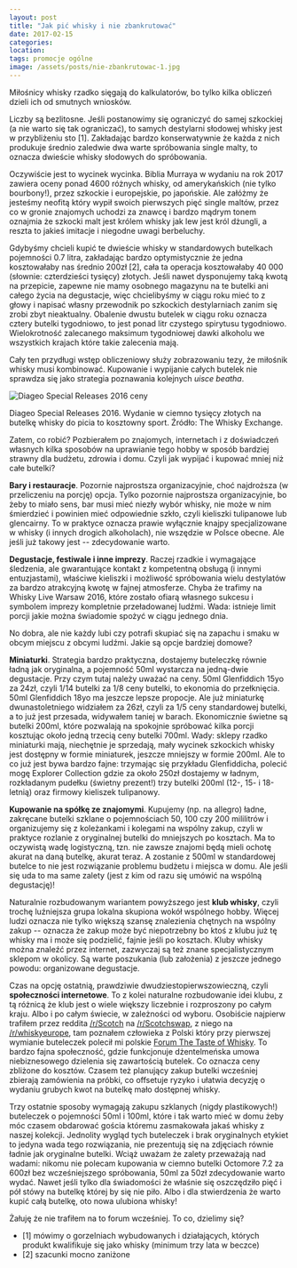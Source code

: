 ```yaml
---
layout: post
title: "Jak pić whisky i nie zbankrutować"
date: 2017-02-15
categories: 
location: 
tags: promocje ogólne
image: /assets/posts/nie-zbankrutowac-1.jpg
---
```


Miłośnicy whisky rzadko sięgają do kalkulatorów, bo tylko kilka obliczeń dzieli ich od smutnych wniosków.

Liczby są bezlitosne. Jeśli postanowimy się ograniczyć do samej szkockiej (a nie warto się tak ograniczać), to samych destylarni słodowej whisky jest w przybliżeniu sto [1]. Zakładając bardzo konserwatywnie że każda z nich produkuje średnio zaledwie dwa warte spróbowania single malty, to oznacza dwieście whisky słodowych do spróbowania.

Oczywiście jest to wycinek wycinka. Biblia Murraya w wydaniu na rok 2017 zawiera oceny ponad 4600 różnych whisky, od amerykańskich (nie tylko bourbony!), przez szkockie i europejskie, po japońskie. Ale załóżmy że jesteśmy neofitą który wypił swoich pierwszych pięć single maltów, przez co w gronie znajomych uchodzi za znawcę i bardzo mądrym tonem oznajmia że szkocki malt jest królem whisky jak lew jest król dżungli, a reszta to jakieś imitacje i niegodne uwagi berbeluchy.

Gdybyśmy chcieli kupić te dwieście whisky w standardowych butelkach pojemności 0.7 litra, zakładając bardzo optymistycznie że jedna kosztowałaby nas średnio 200zł [2], cała ta operacja kosztowałaby 40 000 (słownie: czterdzieści tysięcy) złotych. Jeśli nawet dysponujemy taką kwotą na przepicie, zapewne nie mamy osobnego magazynu na te butelki ani całego życia na degustacje, więc chcielibyśmy w ciągu roku mieć to z głowy i napisać własny przewodnik po szkockich destylarniach zanim się zrobi zbyt nieaktualny. Obalenie dwustu butelek w ciągu roku oznacza cztery butelki tygodniowo, to jest ponad litr czystego spirytusu tygodniowo. Wielokrotność zalecanego maksimum tygodniowej dawki alkoholu we wszystkich krajach które takie zalecenia mają.

Cały ten przydługi wstęp obliczeniowy służy zobrazowaniu tezy, że miłośnik whisky musi kombinować. Kupowanie i wypijanie całych butelek nie sprawdza się jako strategia poznawania kolejnych _uisce beatha_.


<div class="post-image">
  <img src="{{ page.image }}" alt="Diageo Special Releases 2016 ceny" />
  <p class="post-image-caption">Diageo Special Releases 2016. Wydanie w ciemno tysięcy złotych na butelkę whisky do picia to kosztowny sport. Źródło: The Whisky Exchange.</p>
</div>


Zatem, co robić? Pozbierałem po znajomych, internetach i z doświadczeń własnych kilka sposobów na uprawianie tego hobby w sposób bardziej strawny dla budżetu, zdrowia i domu. Czyli jak wypijać i kupować mniej niż całe butelki?

**Bary i restauracje**. Pozornie najprostsza organizacyjnie, choć najdroższa (w przeliczeniu na porcję) opcja. Tylko pozornie najprostsza organizacyjnie, bo żeby to miało sens, bar musi mieć niezły wybór whisky, nie może w nim śmierdzieć i powinien mieć odpowiednie szkło, czyli kieliszki tulipanowe lub glencairny. To w praktyce oznacza prawie wyłącznie knajpy specjalizowane w whisky (i innych drogich alkoholach), nie wszędzie w Polsce obecne. Ale jeśli już takowy jest -- zdecydowanie warto.

**Degustacje, festiwale i inne imprezy**. Raczej rzadkie i wymagające śledzenia, ale gwarantujące kontakt z kompetentną obsługą (i innymi entuzjastami), właściwe kieliszki i możliwość spróbowania wielu destylatów za bardzo atrakcyjną kwotę w fajnej atmosferze. Chyba że trafimy na Whisky Live Warsaw 2016, które zostało ofiarą własnego sukcesu i symbolem imprezy kompletnie przeładowanej ludźmi. Wada: istnieje limit porcji jakie można świadomie spożyć w ciągu jednego dnia.

No dobra, ale nie każdy lubi czy potrafi skupiać się na zapachu i smaku w obcym miejscu z obcymi ludźmi. Jakie są opcje bardziej domowe?

**Miniaturki**. Strategia bardzo praktyczna, dostajemy buteleczkę równie ładną jak oryginalna, a pojemność 50ml wystarcza na jedną-dwie degustacje. Przy czym tutaj należy uważać na ceny. 50ml Glenfiddich 15yo za 24zł, czyli 1/14 butelki za 1/8 ceny butelki, to ekonomia do przełknięcia. 50ml Glenfiddich 18yo ma jeszcze lepsze propocje. Ale już miniaturkę dwunastoletniego widziałem za 26zł, czyli za 1/5 ceny standardowej butelki, a to już jest przesada, widywałem taniej w barach. Ekonomicznie świetne są butelki 200ml, które pozwalają na spokojnie spróbować kilka porcji kosztując około jedną trzecią ceny butelki 700ml. Wady: sklepy rzadko miniaturki mają, niechętnie je sprzedają, mały wycinek szkockich whisky jest dostępny w formie miniaturek, jeszcze mniejszy w formie 200ml. Ale to co już jest bywa bardzo fajne: trzymając się przykładu Glenfiddicha, polecić mogę Explorer Collection gdzie za około 250zł dostajemy w ładnym, rozkładanym pudełku (świetny prezent!) trzy butelki 200ml (12-, 15- i 18-letnią) oraz firmowy kieliszek tulipanowy.

**Kupowanie na spółkę ze znajomymi**. Kupujemy (np. na allegro) ładne, zakręcane butelki szklane o pojemnościach 50, 100 czy 200 mililitrów i organizujemy się z koleżankami i kolegami na wspólny zakup, czyli w praktyce rozlanie z oryginalnej butelki do mniejszych po kosztach. Ma to oczywistą wadę logistyczną, tzn. nie zawsze znajomi będą mieli ochotę akurat na daną butelkę, akurat teraz. A zostanie z 500ml w standardowej butelce to nie jest rozwiązanie problemu budżetu i miejsca w domu. Ale jeśli się uda to ma same zalety (jest z kim od razu się umówić na wspólną degustację)!

Naturalnie rozbudowanym wariantem powyższego jest **klub whisky**, czyli trochę luźniejsza grupa lokalna skupiona wokół wspólnego hobby. Więcej ludzi oznacza nie tylko większą szansę znalezienia chętnych na wspólny zakup -- oznacza że zakup może być niepotrzebny bo ktoś z klubu już tę whisky ma i może się podzielić, fajnie jeśli po kosztach. Kluby whisky można znaleźć przez internet, zazwyczaj są też znane specjalistycznym sklepom w okolicy. Są warte poszukania (lub założenia) z jeszcze jednego powodu: organizowane degustacje.

Czas na opcję ostatnią, prawdziwie dwudziestopierwszowieczną, czyli **społeczności internetowe**. To z kolei naturalne rozbudowanie idei klubu, z tą różnicą że klub jest o wiele większy liczebnie i rozproszony po całym kraju. Albo i po całym świecie, w zależności od wyboru. Osobiście najpierw trafiłem przez reddita [/r/Scotch]() na [/r/Scotchswap](), z niego na [/r/whiskyeurope](), tam poznałem człowieka z Polski który przy pierwszej wymianie buteleczek polecił mi polskie [Forum The Taste of Whisky](http://forum.ttow.pl). To bardzo fajna społeczność, gdzie funkcjonuje dżentelmeńska umowa niebiznesowego dzielenia się zawartością butelek. Co oznacza ceny zbliżone do kosztów. Czasem też planujący zakup butelki wcześniej zbierają zamówienia na próbki, co offsetuje ryzyko i ułatwia decyzję o wydaniu grubych kwot na butelkę mało dostępnej whisky.

Trzy ostatnie sposoby wymagają zakupu szklanych (nigdy plastikowych!) buteleczek o pojemności 50ml i 100ml, które i tak warto mieć w domu żeby móc czasem obdarować gościa któremu zasmakowała jakaś whisky z naszej kolekcji. Jednolity wygląd tych buteleczek i brak oryginalnych etykiet to jedyna wada tego rozwiązania, nie prezentują się na zdjęciach równie ładnie jak oryginalne butelki. Wciąż uważam że zalety przeważają nad wadami: nikomu nie polecam kupowania w ciemno butelki Octomore 7.2 za 600zł bez wcześniejszego spróbowania, 50ml za 50zł zdecydowanie warto wydać. Nawet jeśli tylko dla świadomości że właśnie się oszczędziło pięć i pół stówy na butelkę której by się nie piło. Albo i dla stwierdzenia że warto kupić całą butelkę, oto nowa ulubiona whisky!

Żałuję że nie trafiłem na to forum wcześniej. To co, dzielimy się?

* [1] mówimy o gorzelniach wybudowanych i działających, których produkt kwalifikuje się jako whisky (minimum trzy lata w beczce)
* [2] szacunki mocno zaniżone

